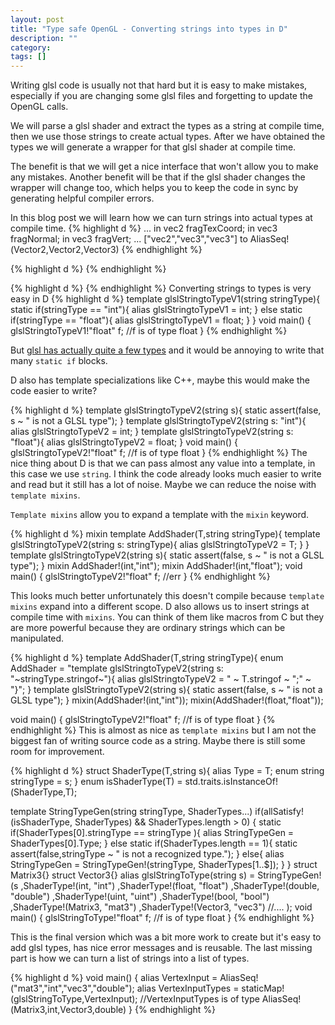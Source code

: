 ```yaml
---
layout: post
title: "Type safe OpenGL - Converting strings into types in D"
description: ""
category: 
tags: []
---
```

Writing glsl code is usually not that hard but it is easy to make mistakes, especially if you are changing some glsl files and forgetting to update the OpenGL calls.


We will parse a glsl shader and extract the types as a string at compile time, then we use those strings to create actual types. After we have obtained the types we will generate a wrapper for that glsl shader at compile time.

The benefit is that we will get a nice interface that won't allow you to make any mistakes. Another benefit will be that if the glsl shader changes the wrapper will change too, which helps you to keep the code in sync by generating helpful compiler errors.

In this blog post we will learn how we can turn strings into actual types at compile time.
{% highlight d %}
...
in vec2 fragTexCoord;
in vec3 fragNormal;
in vec3 fragVert;
...
["vec2","vec3","vec3"] to AliasSeq!(Vector2,Vector2,Vector3)
{% endhighlight %}

{% highlight d %}
{% endhighlight %}

{% highlight d %}
{% endhighlight %}
Converting strings to types is very easy in D
{% highlight d %}
template glslStringtoTypeV1(string stringType){
  static if(stringType == "int"){
    alias glslStringtoTypeV1 = int;
  }
  else static if(stringType == "float"){
    alias glslStringtoTypeV1 = float;
  }
}
void main()
{
  glslStringtoTypeV1!"float" f; //f is of type float
}
{% endhighlight %}

But [glsl has actually quite a few types](https://www.opengl.org/registry/doc/GLSLangSpec.4.40.pdf) and it would be annoying to  write that many `static if` blocks.

D also has template specializations like C++, maybe this would make the code easier to write?

{% highlight d %}
template glslStringtoTypeV2(string s){
  static assert(false, s ~ " is not a GLSL type");
}
template glslStringtoTypeV2(string s: "int"){
  alias glslStringtoTypeV2 = int;
}
template glslStringtoTypeV2(string s: "float"){
  alias glslStringtoTypeV2 = float;
}
void main()
{
  glslStringtoTypeV2!"float" f; //f is of type float
}
{% endhighlight %}
The nice thing about D is that we can pass almost any value into a template, in this case we use `string`. I think the code already looks much easier to write and read but it still has a lot of noise. Maybe we can reduce the noise with `template mixins`.

`Template mixins` allow you to expand a template with the `mixin` keyword.

{% highlight d %}
mixin template AddShader(T,string stringType){
  template glslStringtoTypeV2(string s: stringType){
    alias glslStringtoTypeV2 = T;
  }
}
template glslStringtoTypeV2(string s){
  static assert(false, s ~ " is not a GLSL type");
}
mixin AddShader!(int,"int");
mixin AddShader!(int,"float");
void main()
{
  glslStringtoTypeV2!"float" f; //err
}
{% endhighlight %}

This looks much better unfortunately this doesn't compile because `template mixins` expand into a different scope. D also allows us to insert strings at compile time with `mixins`. You can think of them like macros from C but they are more powerful because they are ordinary strings which can be manipulated.

{% highlight d %}
template AddShader(T,string stringType){
  enum AddShader = 
    "template glslStringtoTypeV2(string s: "~stringType.stringof~"){
         alias glslStringtoTypeV2 = " ~ T.stringof ~ ";" ~
    "}";
}
template glslStringtoTypeV2(string s){
  static assert(false, s ~ " is not a GLSL type");
}
mixin(AddShader!(int,"int"));
mixin(AddShader!(float,"float"));

void main()
{
  glslStringtoTypeV2!"float" f; //f is of type float
}
{% endhighlight %}
This is almost as nice as `template mixins` but I am not the biggest fan of writing source code as a string. Maybe there is still some room for improvement.

{% highlight d %}
struct ShaderType(T,string s){
  alias Type = T;
  enum string stringType = s;
}
enum isShaderType(T) = std.traits.isInstanceOf!(ShaderType,T);

template StringTypeGen(string stringType, ShaderTypes...)
  if(allSatisfy!(isShaderType, ShaderTypes)
     && ShaderTypes.length > 0)
{
  static if(ShaderTypes[0].stringType == stringType ){
    alias StringTypeGen = ShaderTypes[0].Type;
  }
  else static if(ShaderTypes.length == 1){
    static assert(false,stringType ~ " is not a recognized type.");
  }
  else{
    alias StringTypeGen = StringTypeGen!(stringType, ShaderTypes[1..$]);
  }
}
struct Matrix3{}
struct Vector3{}
alias glslStringToType(string s) = StringTypeGen!(s
    ,ShaderType!(int, "int")
    ,ShaderType!(float, "float")
    ,ShaderType!(double, "double")
    ,ShaderType!(uint, "uint")
    ,ShaderType!(bool, "bool")
    ,ShaderType!(Matrix3, "mat3")
    ,ShaderType!(Vector3, "vec3")
    //....
);
void main()
{
  glslStringToType!"float" f; //f is of type float
}
{% endhighlight %}

This is the final version which was a bit more work to create but it's easy to add glsl types, has nice error messages and is reusable. The last missing part is how we can turn a list of strings into a list of types.

{% highlight d %}
void main()
{
  alias VertexInput = AliasSeq!("mat3","int","vec3","double");
  alias VertexInputTypes = staticMap!(glslStringToType,VertexInput);
  //VertexInputTypes is of type AliasSeq!(Matrix3,int,Vector3,double)
}
{% endhighlight %}

